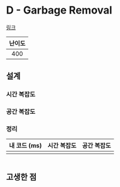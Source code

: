 # D - Garbage Removal

[링크](https://atcoder.jp/contests/abc406/tasks/abc406_d)

| 난이도 |
| :----: |
|  400   |

## 설계

### 시간 복잡도

### 공간 복잡도

### 정리

| 내 코드 (ms) | 시간 복잡도 | 공간 복잡도 |
| :----------: | :---------: | :---------: |
|              |             |             |

```cpp

```

## 고생한 점
